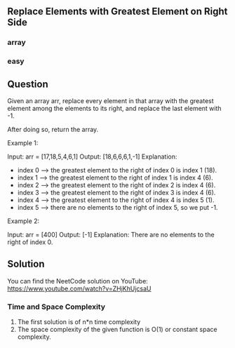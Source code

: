 ## Replace Elements with Greatest Element on Right Side
### array
### easy
## Question

Given an array arr, replace every element in that array with the greatest element among the elements to its right, and replace the last element with -1.

After doing so, return the array.

Example 1:

Input: arr = [17,18,5,4,6,1]
Output: [18,6,6,6,1,-1]
Explanation: 
- index 0 --> the greatest element to the right of index 0 is index 1 (18).
- index 1 --> the greatest element to the right of index 1 is index 4 (6).
- index 2 --> the greatest element to the right of index 2 is index 4 (6).
- index 3 --> the greatest element to the right of index 3 is index 4 (6).
- index 4 --> the greatest element to the right of index 4 is index 5 (1).
- index 5 --> there are no elements to the right of index 5, so we put -1.

Example 2:

Input: arr = [400]
Output: [-1]
Explanation: There are no elements to the right of index 0.

## Solution
You can find the NeetCode solution on YouTube: https://www.youtube.com/watch?v=ZHjKhUjcsaU


### Time and Space Complexity
1) The first solution is of n*n time complexity
2) The space complexity of the given function is O(1) or constant space complexity.


